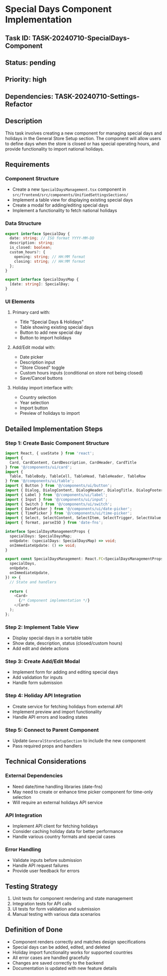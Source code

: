 # Special Days Component Implementation

## Task ID: TASK-20240710-SpecialDays-Component
## Status: pending
## Priority: high
## Dependencies: TASK-20240710-Settings-Refactor

## Description
This task involves creating a new component for managing special days and holidays in the General Store Setup section. The component will allow users to define days when the store is closed or has special operating hours, and provide functionality to import national holidays.

## Requirements

### Component Structure
- Create a new `SpecialDaysManagement.tsx` component in `src/frontend/src/components/UnifiedSettingsSections/`
- Implement a table view for displaying existing special days
- Create a modal for adding/editing special days
- Implement a functionality to fetch national holidays

### Data Structure
```typescript
export interface SpecialDay {
  date: string; // ISO format YYYY-MM-DD
  description: string;
  is_closed: boolean;
  custom_hours?: {
    opening: string; // HH:MM format
    closing: string; // HH:MM format
  };
}

export interface SpecialDaysMap {
  [date: string]: SpecialDay;
}
```

### UI Elements
1. Primary card with:
   - Title "Special Days & Holidays"
   - Table showing existing special days
   - Button to add new special day
   - Button to import holidays

2. Add/Edit modal with:
   - Date picker
   - Description input
   - "Store Closed" toggle
   - Custom hours inputs (conditional on store not being closed)
   - Save/Cancel buttons

3. Holiday import interface with:
   - Country selection
   - Year selection
   - Import button
   - Preview of holidays to import

## Detailed Implementation Steps

### Step 1: Create Basic Component Structure
```typescript
import React, { useState } from 'react';
import {
  Card, CardContent, CardDescription, CardHeader, CardTitle
} from '@/components/ui/card';
import {
  Table, TableBody, TableCell, TableHead, TableHeader, TableRow
} from '@/components/ui/table';
import { Button } from '@/components/ui/button';
import { Dialog, DialogContent, DialogHeader, DialogTitle, DialogFooter } from '@/components/ui/dialog';
import { Label } from '@/components/ui/label';
import { Input } from '@/components/ui/input';
import { Switch } from '@/components/ui/switch';
import { DatePicker } from '@/components/ui/date-picker';
import { TimePicker } from '@/components/ui/time-picker';
import { Select, SelectContent, SelectItem, SelectTrigger, SelectValue } from '@/components/ui/select';
import { format, parseISO } from 'date-fns';

interface SpecialDaysManagementProps {
  specialDays: SpecialDaysMap;
  onUpdate: (specialDays: SpecialDaysMap) => void;
  onImmediateUpdate: () => void;
}

export const SpecialDaysManagement: React.FC<SpecialDaysManagementProps> = ({
  specialDays,
  onUpdate,
  onImmediateUpdate,
}) => {
  // State and handlers
  
  return (
    <Card>
      {/* Component implementation */}
    </Card>
  );
};
```

### Step 2: Implement Table View
- Display special days in a sortable table
- Show date, description, status (closed/custom hours)
- Add edit and delete actions

### Step 3: Create Add/Edit Modal
- Implement form for adding and editing special days
- Add validation for inputs
- Handle form submission

### Step 4: Holiday API Integration
- Create service for fetching holidays from external API
- Implement preview and import functionality
- Handle API errors and loading states

### Step 5: Connect to Parent Component
- Update `GeneralStoreSetupSection` to include the new component
- Pass required props and handlers

## Technical Considerations

### External Dependencies
- Need date/time handling libraries (date-fns)
- May need to create or enhance time picker component for time-only selection
- Will require an external holidays API service

### API Integration
- Implement API client for fetching holidays
- Consider caching holiday data for better performance
- Handle various country formats and special cases

### Error Handling
- Validate inputs before submission
- Handle API request failures
- Provide user feedback for errors

## Testing Strategy
1. Unit tests for component rendering and state management
2. Integration tests for API calls
3. UI tests for form validation and submission
4. Manual testing with various data scenarios

## Definition of Done
- Component renders correctly and matches design specifications
- Special days can be added, edited, and deleted
- Holiday import functionality works for supported countries
- All error cases are handled gracefully
- Changes are saved correctly to the backend
- Documentation is updated with new feature details